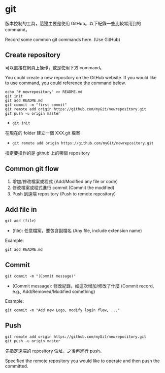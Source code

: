 # git

版本控制的工具，這邊主要是使用 GitHub。以下紀錄一些比較常用到的 command。

Record some common git commands here. (Use GitHub)

## Create repository

可以直接在網頁上操作，或是使用下方 command。

You could create a new repository on the GitHub website. If you would like to use command, you could reference the command below.

```
echo "# newrepository" >> README.md
git init
git add README.md
git commit -m "first commit"
git remote add origin https://github.com/myGit/newrepository.git
git push -u origin master
```

* `git init`

在現在的 folder 建立一個 XXX.git 檔案

* `git remote add origin https://github.com/myGit/newrepository.git`

指定要操作的是 github 上的哪個 repository

## Common git flow

1. 增加/修改檔案或程式 (Add/Modified any file or code)
2. 修改檔案或程式進行 commit (Commit the modified)
3. Push 到遠端 repository (Push to remote repository)

## Add file in

`git add (file)`

* (file): 任意檔案，要包含副檔名 (Any file, include extension name)

Example:

`git add README.md`

## Commit

`git commit -m "(Commit message)"`

* (Commit message): 修改紀錄，如這次增加/修改了什麼 (Commit record, e.g., Add/Removed/Modified something)

Example:

`git commit -m "Add new Logo, modify login flow, ..."`

## Push

```
git remote add origin https://github.com/myGit/newrepository.git
git push -u origin master
```

先指定遠端的 repository 位址，之後再進行 push。

Specified the remote repository you would like to operate and then push the committed.
